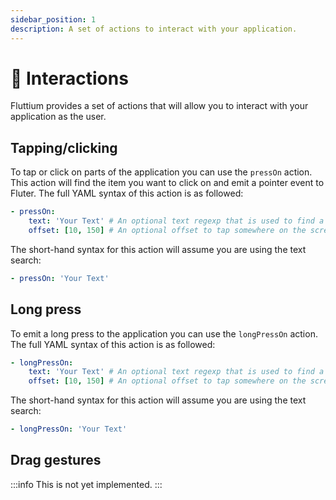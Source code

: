 ```yaml
---
sidebar_position: 1
description: A set of actions to interact with your application.
---
```


# 🤝 Interactions

Fluttium provides a set of actions that will allow you to interact with your application as the user.

## Tapping/clicking

To tap or click on parts of the application you can use the `pressOn` action. This action will find
the item you want to click on and emit a pointer event to Fluter. The full YAML syntax of this
action is as followed:

```yaml
- pressOn:
    text: 'Your Text' # An optional text regexp that is used to find a widget by semantic labels and visible text
    offset: [10, 150] # An optional offset to tap somewhere on the screen.
```

The short-hand syntax for this action will assume you are using the text search:

```yaml
- pressOn: 'Your Text'
```

## Long press

To emit a long press to the application you can use the `longPressOn` action. The full YAML syntax
of this action is as followed:

```yaml
- longPressOn:
    text: 'Your Text' # An optional text regexp that is used to find a widget by semantic labels and visible text
    offset: [10, 150] # An optional offset to tap somewhere on the screen.
```

The short-hand syntax for this action will assume you are using the text search:

```yaml
- longPressOn: 'Your Text'
```

## Drag gestures

:::info
This is not yet implemented.
:::
